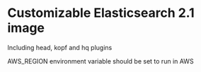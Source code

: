 # Customizable Elasticsearch 2.1 image

Including head, kopf and hq plugins

AWS_REGION environment variable should be set to run in AWS

